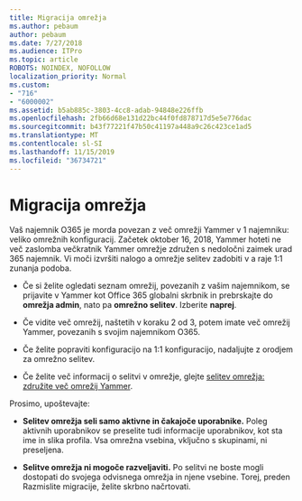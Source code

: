 ```yaml
---
title: Migracija omrežja
ms.author: pebaum
author: pebaum
ms.date: 7/27/2018
ms.audience: ITPro
ms.topic: article
ROBOTS: NOINDEX, NOFOLLOW
localization_priority: Normal
ms.custom:
- "716"
- "6000002"
ms.assetid: b5ab885c-3803-4cc8-adab-94848e226ffb
ms.openlocfilehash: 2fb66d68e131d22bc44f0fd878717d5e5e776dac
ms.sourcegitcommit: b43f77221f47b50c41197a448a9c26c423ce1ad5
ms.translationtype: MT
ms.contentlocale: sl-SI
ms.lasthandoff: 11/15/2019
ms.locfileid: "36734721"
---
```

# <a name="network-migration"></a>Migracija omrežja

Vaš najemnik O365 je morda povezan z več omrežji Yammer v 1 najemniku: veliko omrežnih konfiguracij. Začetek oktober 16, 2018, Yammer hoteti ne več zaslomba večkratnik Yammer omrežje združen s nedoločni zaimek urad 365 najemnik. Vi moči izvršiti nalogo a omrežje selitev zadobiti v a raje 1:1 zunanja podoba.
  
- Če si želite ogledati seznam omrežij, povezanih z vašim najemnikom, se prijavite v Yammer kot Office 365 globalni skrbnik in prebrskajte do **omrežja admin**, nato pa **omrežno selitev**. Izberite **naprej**.

- Če vidite več omrežij, naštetih v koraku 2 od 3, potem imate več omrežij Yammer, povezanih s svojim najemnikom O365.

- Če želite popraviti konfiguracijo na 1:1 konfiguracijo, nadaljujte z orodjem za omrežno selitev.

- Če želite več informacij o selitvi v omrežje, glejte [selitev omrežja: združite več omrežij Yammer](https://docs.microsoft.com/yammer/configure-your-yammer-network/consolidate-multiple-yammer-networks).

Prosimo, upoštevajte:
  
- **Selitev omrežja seli samo aktivne in čakajoče uporabnike.** Poleg aktivnih uporabnikov se preselite tudi informacije uporabnikov, kot sta ime in slika profila. Vsa omrežna vsebina, vključno s skupinami, ni preseljena.

- **Selitve omrežja ni mogoče razveljaviti.** Po selitvi ne boste mogli dostopati do svojega odvisnega omrežja in njene vsebine. Torej, preden Razmislite migracije, želite skrbno načrtovati.
